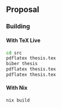 ## Proposal

### Building

#### With TeX Live
```sh
cd src
pdflatex thesis.tex
biber thesis
pdflatex thesis.tex
pdflatex thesis.tex
```

#### With Nix
```sh
nix build
```

